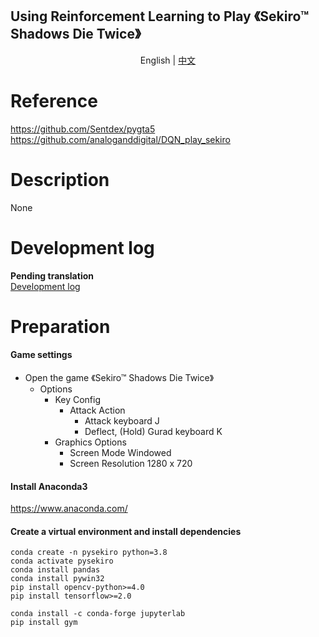 ## Using Reinforcement Learning to Play 《Sekiro™ Shadows Die Twice》

<p align="center">
    <a>English</a>
    | 
    <a href="https://github.com/ricagj/pysekiro_with_RL/blob/main/README_CN.md">中文</a>
</p>

# Reference
https://github.com/Sentdex/pygta5  
https://github.com/analoganddigital/DQN_play_sekiro  

# Description

None

# Development log

**Pending translation**  
<a href="https://github.com/ricagj/pysekiro_with_RL/blob/main/Development_log/README.md">Development log</a>

# Preparation

#### Game settings

- Open the game 《Sekiro™ Shadows Die Twice》
    - Options
        - Key Config
            - Attack Action
                - Attack    keyboard    J
                - Deflect, (Hold) Gurad    keyboard    K
        - Graphics Options
            - Screen Mode    Windowed
            - Screen Resolution    1280 x 720

#### Install Anaconda3
https://www.anaconda.com/

#### Create a virtual environment and install dependencies
~~~shell
conda create -n pysekiro python=3.8
conda activate pysekiro
conda install pandas
conda install pywin32
pip install opencv-python>=4.0
pip install tensorflow>=2.0

conda install -c conda-forge jupyterlab
pip install gym
~~~

